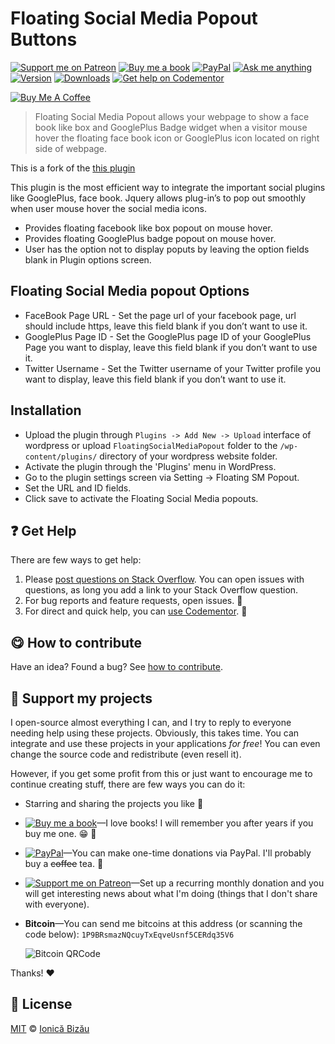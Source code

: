 <!-- Please do not edit this file. Edit the `blah` field in the `package.json` instead. If in doubt, open an issue. -->

# Floating Social Media Popout Buttons

 [![Support me on Patreon][badge_patreon]][patreon] [![Buy me a book][badge_amazon]][amazon] [![PayPal][badge_paypal_donate]][paypal-donations] [![Ask me anything](https://img.shields.io/badge/ask%20me-anything-1abc9c.svg)](https://github.com/IonicaBizau/ama) [![Version](https://img.shields.io/npm/v/wp-floating-social.svg)](https://www.npmjs.com/package/wp-floating-social) [![Downloads](https://img.shields.io/npm/dt/wp-floating-social.svg)](https://www.npmjs.com/package/wp-floating-social) [![Get help on Codementor](https://cdn.codementor.io/badges/get_help_github.svg)](https://www.codementor.io/johnnyb?utm_source=github&utm_medium=button&utm_term=johnnyb&utm_campaign=github)

<a href="https://www.buymeacoffee.com/H96WwChMy" target="_blank"><img src="https://www.buymeacoffee.com/assets/img/custom_images/yellow_img.png" alt="Buy Me A Coffee"></a>

> Floating Social Media Popout allows your webpage to show a face book like box and GooglePlus Badge widget when a visitor mouse hover the floating face book icon or GooglePlus icon located on right side of webpage.

This is a fork of the [this plugin](http://www.reviewresults.in/reviewresults/post/2012/09/08/Floating-Social-Media-Popout-WordPress-Plugin.aspx)

This plugin is the most efficient way to integrate the important social plugins like GooglePlus, face book.  Jquery allows plug-in’s to pop out smoothly when user mouse hover the social media icons.

- Provides floating facebook like box popout on mouse hover.
- Provides floating GooglePlus badge popout on mouse hover.
- User has the option not to display poputs by leaving the option fields blank in Plugin options screen.

## Floating Social Media popout Options

- FaceBook Page URL - Set the page url of your facebook page, url should include https, leave this field blank if you don’t want to use it.
- GooglePlus Page ID - Set the GooglePlus page ID of your GooglePlus Page you want to display, leave this field blank if you don’t want to use it.
- Twitter Username - Set the Twitter username of your Twitter profile you want to display, leave this field blank if you don’t want to use it.

## Installation

- Upload the plugin through `Plugins -> Add New -> Upload` interface of wordpress or upload `FloatingSocialMediaPopout` folder to the `/wp-content/plugins/` directory of your wordpress website folder.
- Activate the plugin through the 'Plugins' menu in WordPress.
- Go to the plugin settings screen via Setting -> Floating SM Popout.
- Set the URL and ID fields.
- Click save to activate the Floating Social Media popouts.

## :question: Get Help

There are few ways to get help:

 1. Please [post questions on Stack Overflow](https://stackoverflow.com/questions/ask). You can open issues with questions, as long you add a link to your Stack Overflow question.
 2. For bug reports and feature requests, open issues. :bug:
 3. For direct and quick help, you can [use Codementor](https://www.codementor.io/johnnyb). :rocket:

## :yum: How to contribute

Have an idea? Found a bug? See [how to contribute][contributing].

## :sparkling_heart: Support my projects

I open-source almost everything I can, and I try to reply to everyone needing help using these projects. Obviously,
this takes time. You can integrate and use these projects in your applications *for free*! You can even change the source code and redistribute (even resell it).

However, if you get some profit from this or just want to encourage me to continue creating stuff, there are few ways you can do it:

- Starring and sharing the projects you like :rocket:
- [![Buy me a book][badge_amazon]][amazon]—I love books! I will remember you after years if you buy me one. :grin: :book:
- [![PayPal][badge_paypal]][paypal-donations]—You can make one-time donations via PayPal. I'll probably buy a ~~coffee~~ tea. :tea:
- [![Support me on Patreon][badge_patreon]][patreon]—Set up a recurring monthly donation and you will get interesting news about what I'm doing (things that I don't share with everyone).
- **Bitcoin**—You can send me bitcoins at this address (or scanning the code below): `1P9BRsmazNQcuyTxEqveUsnf5CERdq35V6`

    ![Bitcoin QRCode](https://i.imgur.com/z6OQI95.png)

Thanks! :heart:

## :scroll: License

[MIT][license] © [Ionică Bizău][website]

[license]: /LICENSE
[website]: https://ionicabizau.net
[contributing]: /CONTRIBUTING.md
[badge_patreon]: https://ionicabizau.github.io/badges/patreon.svg
[badge_amazon]: https://ionicabizau.github.io/badges/amazon.svg
[badge_paypal]: https://ionicabizau.github.io/badges/paypal.svg
[badge_paypal_donate]: https://ionicabizau.github.io/badges/paypal_donate.svg
[patreon]: https://www.patreon.com/ionicabizau
[amazon]: http://amzn.eu/hRo9sIZ
[paypal-donations]: https://www.paypal.com/cgi-bin/webscr?cmd=_s-xclick&hosted_button_id=RVXDDLKKLQRJW
